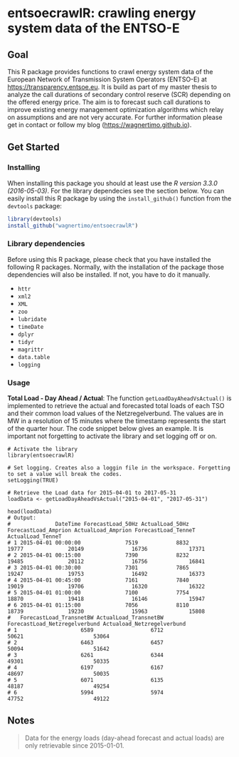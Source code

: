 # entsoecrawlR: crawling energy system data of the ENTSO-E


## Goal

This R package provides functions to crawl energy system data of the European Network of Transmission System Operators (ENTSO-E) at https://transparency.entsoe.eu.
It is build as part of my master thesis to analyze the call durations of secondary control reserve (SCR) depending on the offered energy price. 
The aim is to forecast such call durations to improve existing energy management optimization algorithms which relay on assumptions and are not very accurate.
For further information please get in contact or follow my blog (https://wagnertimo.github.io).

## Get Started

### Installing

When installing this package you should at least use the *R version 3.3.0 (2016-05-03)*. For the library dependecies see the section below. You can easily install this R package by using the `install_github()` function from the `devtools` package:

```r
library(devtools)
install_github("wagnertimo/entsoecrawlR")
```
### Library dependencies

Before using this R package, please check that you have installed the following R packages. Normally, with the installation of the package those dependencies will also be installed. If not, you have to do it manually.

- `httr`
- `xml2`
- `XML`
- `zoo`
- `lubridate`
- `timeDate`
- `dplyr`
- `tidyr`
- `magrittr`
- `data.table`
- `logging`


### Usage


**Total Load - Day Ahead / Actual**: The function `getLoadDayAheadVsActual()` is implemented to retrieve the actual and forecasted total loads of each TSO and their common load values of the Netzregelverbund. The values are in MW in a resolution of 15 minutes where the timestamp represents the start of the quarter hour. The code snippet below gives an example. It is important not forgetting to activate the library and set logging off or on.

```{r}
# Activate the library
library(entsoecrawlR)

# Set logging. Creates also a loggin file in the workspace. Forgetting to set a value will break the codes.
setLogging(TRUE)

# Retrieve the Load data for 2015-04-01 to 2017-05-31
loadData <- getLoadDayAheadVsActual("2015-04-01", "2017-05-31")

head(loadData)
# Output:
#              DateTime ForecastLoad_50Hz ActualLoad_50Hz ForecastLoad_Amprion ActualLoad_Amprion ForecastLoad_TenneT ActualLoad_TenneT
# 1 2015-04-01 00:00:00              7519            8832                19777              20149               16736             17371
# 2 2015-04-01 00:15:00              7390            8232                19485              20112               16756             16841
# 3 2015-04-01 00:30:00              7301            7865                19247              19753               16492             16373
# 4 2015-04-01 00:45:00              7161            7840                19019              19706               16320             16322
# 5 2015-04-01 01:00:00              7100            7754                18870              19418               16146             15947
# 6 2015-04-01 01:15:00              7056            8110                18739              19230               15963             15808
#   ForecastLoad_TransnetBW ActualLoad_TransnetBW ForecastLoad_Netzregelverbund Actuaload_Netzregelverbund
# 1                    6589                  6712                         50621                      53064
# 2                    6463                  6457                         50094                      51642
# 3                    6261                  6344                         49301                      50335
# 4                    6197                  6167                         48697                      50035
# 5                    6071                  6135                         48187                      49254
# 6                    5994                  5974                         47752                      49122

```



## Notes

> Data for the energy loads (day-ahead forecast and actual loads) are only retrievable since 2015-01-01.
